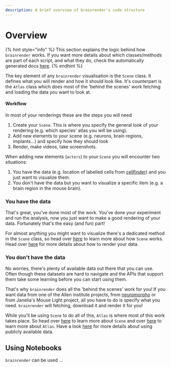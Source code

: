 ```yaml
---
description: A brief overview of brainrender's code structure
---
```


# Overview

{% hint style="info" %}
This section explains the logic behind how `brainrender` works. If you want more details about which classes/methods are part of each script, and what they do, check the automatically generated docs [here]().
{% endhint %}

The key element of any `brainrender` visualisation is the `Scene` class. It defines what you will render and how it should look like. It's counterpart is the `Atlas` class which does most of the 'behind the scenes' work fetching and loading the data you want to look at.

#### Workflow

In most of your renderings these are the steps you will need

1. Create your `Scene`. This is where you specify the general look of your rendering \(e.g. which species' atlas you will be using\).
2. Add new elements to your scene \(e.g. neurons, brain regions, implants...\) and specify how they should look
3. Render, make videos, take screenshots.



When adding new elements \(`actors`\) to your `Scene` you will encounter two situations:

1. You have the data \(e.g. location of labelled cells from [cellfinder](https://docs.cellfinder.info/)\) and you just want to visualize them.
2. You don't have the data but you want to visualize a specific item \(e.g. a brain region in the mouse brain\).



### You have the data

That's great, you've done most of the work. You've done your experiment and run the analysis, now you just want to make a good rendering of your data. Fortunately that's the easy \(and fun\) part! 

For almost anything you might want to visualize  there's a dedicated method in the `Scene` class, so head over [here](../scene.md) to learn more about how `Scene` works. Head over [here](../user.md) for more details about how to render your data. 



### You don't have the data

No worries, there's plenty of available data out there that you can use. Often though these datasets are hard to navigate and the APIs that support them take some learning before you can start using them. 

That's why `brainrender` does all the 'behind the scenes' work for you! If you want data from one of the Allen institute projects, from [neuromorpho](http://neuromorpho.org/) or from Janelia's Mouse Light project, all you have to do is specify what you need. `brainrender` will fetching, download it and render it for you!

While you'll be using `Scene` to do all of this, `Atlas` is where most of this work takes place. So head over [here](../scene.md) to learn more about `Scene` and over [here](../atlas.md) to learn more about `Atlas`. Have a look [here](../public.md) for more details about using publicly available data.



## Using Notebooks

`brainrender` can be used ...

